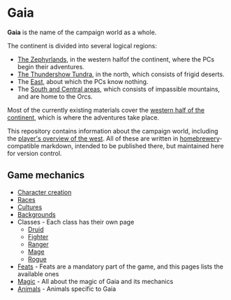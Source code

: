 # Gaia

**Gaia** is the name of the campaign world as a whole.

The continent is divided into several logical regions:

* [The Zephyrlands](zephyrlands.md), in the western halfof the continent, where the PCs begin their adventures.
* [The Thundershow Tundra](thundersnow-tundra.md), in the north, which consists of frigid deserts.
* The [East](east.md), about which the PCs know nothing.
* The [South and Central areas](central.md), which consists of impassible mountains, and are home to the Orcs.

Most of the currently existing materials cover the [western half of the continent](west.md), which is where the adventures take place.

This repository contains information about the campaign world, including the [player's overview of the west](west.md).  All of these are written in [homebrewery](http://homebrewery.naturalcrit.com/)-compatible markdown, intended to be published there, but maintained here for version control.

## Game mechanics

* [Character creation](character-creation.md)
* [Races](races.md)
* [Cultures](cultures.md)
* [Backgrounds](backgrounds.md)
* Classes - Each class has their own page
  * [Druid](druid.md)
  * [Fighter](fighter.md)
  * [Ranger](ranger.md)
  * [Mage](mage.md)
  * [Rogue](rogue.md)
* [Feats](feats.md) - Feats are a mandatory part of the game, and this pages lists the available ones
* [Magic](magic.md) - All about the magic of Gaia and its mechanics
* [Animals](animals.md) - Animals specific to Gaia
